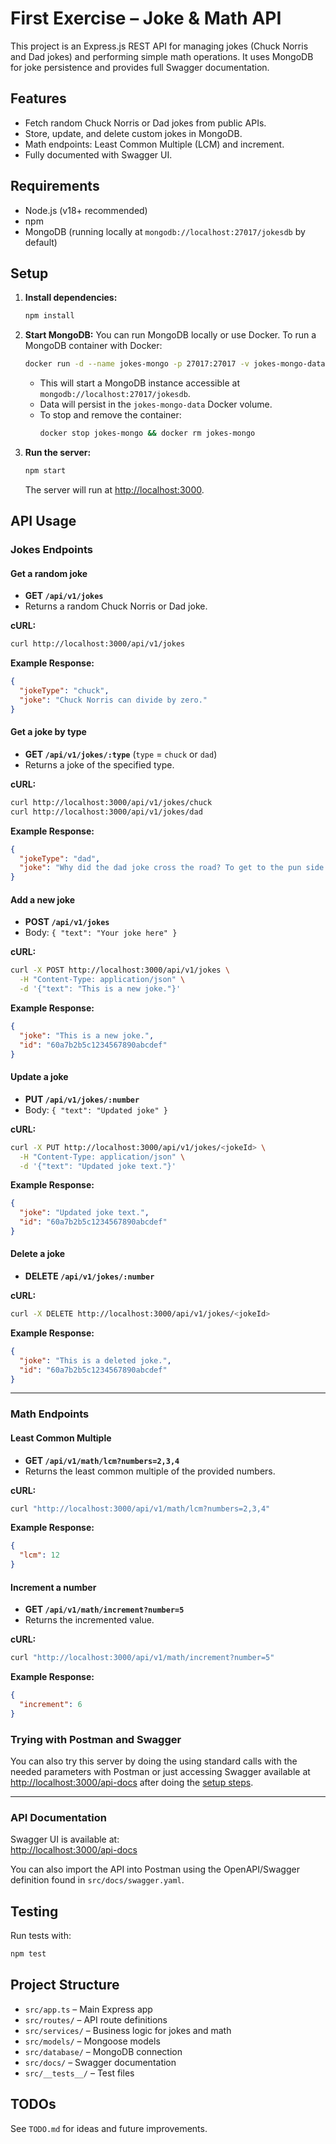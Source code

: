 # First Exercise – Joke & Math API

This project is an Express.js REST API for managing jokes (Chuck Norris and Dad jokes) and performing simple math operations. It uses MongoDB for joke persistence and provides full Swagger documentation.

## Features

- Fetch random Chuck Norris or Dad jokes from public APIs.
- Store, update, and delete custom jokes in MongoDB.
- Math endpoints: Least Common Multiple (LCM) and increment.
- Fully documented with Swagger UI.

## Requirements

- Node.js (v18+ recommended)
- npm
- MongoDB (running locally at `mongodb://localhost:27017/jokesdb` by default)

## Setup

1. **Install dependencies:**
   ```bash
   npm install
   ```

2. **Start MongoDB:**
   You can run MongoDB locally or use Docker. To run a MongoDB container with Docker:
   ```bash
   docker run -d --name jokes-mongo -p 27017:27017 -v jokes-mongo-data:/data/db mongo:6.0
   ```
   - This will start a MongoDB instance accessible at `mongodb://localhost:27017/jokesdb`.
   - Data will persist in the `jokes-mongo-data` Docker volume.
   - To stop and remove the container:
     ```bash
     docker stop jokes-mongo && docker rm jokes-mongo
     ```

3. **Run the server:**
   ```bash
   npm start
   ```
   The server will run at [http://localhost:3000](http://localhost:3000).

## API Usage

### Jokes Endpoints

#### Get a random joke

- **GET `/api/v1/jokes`**
- Returns a random Chuck Norris or Dad joke.

**cURL:**
```bash
curl http://localhost:3000/api/v1/jokes
```

**Example Response:**
```json
{
  "jokeType": "chuck",
  "joke": "Chuck Norris can divide by zero."
}
```

#### Get a joke by type

- **GET `/api/v1/jokes/:type`** (`type` = `chuck` or `dad`)
- Returns a joke of the specified type.

**cURL:**
```bash
curl http://localhost:3000/api/v1/jokes/chuck
curl http://localhost:3000/api/v1/jokes/dad
```

**Example Response:**
```json
{
  "jokeType": "dad",
  "joke": "Why did the dad joke cross the road? To get to the pun side."
}
```

#### Add a new joke

- **POST `/api/v1/jokes`**
- Body: `{ "text": "Your joke here" }`

**cURL:**
```bash
curl -X POST http://localhost:3000/api/v1/jokes \
  -H "Content-Type: application/json" \
  -d '{"text": "This is a new joke."}'
```

**Example Response:**
```json
{
  "joke": "This is a new joke.",
  "id": "60a7b2b5c1234567890abcdef"
}
```

#### Update a joke

- **PUT `/api/v1/jokes/:number`**
- Body: `{ "text": "Updated joke" }`

**cURL:**
```bash
curl -X PUT http://localhost:3000/api/v1/jokes/<jokeId> \
  -H "Content-Type: application/json" \
  -d '{"text": "Updated joke text."}'
```

**Example Response:**
```json
{
  "joke": "Updated joke text.",
  "id": "60a7b2b5c1234567890abcdef"
}
```

#### Delete a joke

- **DELETE `/api/v1/jokes/:number`**

**cURL:**
```bash
curl -X DELETE http://localhost:3000/api/v1/jokes/<jokeId>
```

**Example Response:**
```json
{
  "joke": "This is a deleted joke.",
  "id": "60a7b2b5c1234567890abcdef"
}
```

---

### Math Endpoints

#### Least Common Multiple

- **GET `/api/v1/math/lcm?numbers=2,3,4`**
- Returns the least common multiple of the provided numbers.

**cURL:**
```bash
curl "http://localhost:3000/api/v1/math/lcm?numbers=2,3,4"
```

**Example Response:**
```json
{
  "lcm": 12
}
```

#### Increment a number

- **GET `/api/v1/math/increment?number=5`**
- Returns the incremented value.

**cURL:**
```bash
curl "http://localhost:3000/api/v1/math/increment?number=5"
```

**Example Response:**
```json
{
  "increment": 6
}
```
### Trying with Postman and Swagger
You can also try this server by doing the using standard calls with the needed parameters with Postman or just accessing Swagger available at [http://localhost:3000/api-docs](http://localhost:3000/api-docs) after doing the [setup steps](#setup).

---

### API Documentation

Swagger UI is available at:  
[http://localhost:3000/api-docs](http://localhost:3000/api-docs)

You can also import the API into Postman using the OpenAPI/Swagger definition found in `src/docs/swagger.yaml`.

## Testing

Run tests with:
```bash
npm test
```

## Project Structure

- `src/app.ts` – Main Express app
- `src/routes/` – API route definitions
- `src/services/` – Business logic for jokes and math
- `src/models/` – Mongoose models
- `src/database/` – MongoDB connection
- `src/docs/` – Swagger documentation
- `src/__tests__/` – Test files

## TODOs

See `TODO.md` for ideas and future improvements.